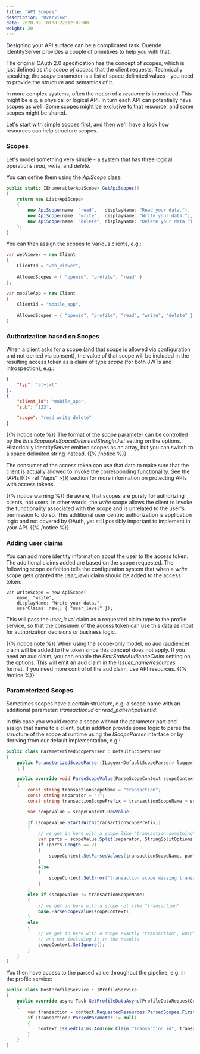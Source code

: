```yaml
---
title: "API Scopes"
description: "Overview"
date: 2020-09-10T08:22:12+02:00
weight: 20
---
```


Designing your API surface can be a complicated task. Duende IdentityServer provides a couple of primitives to help you with that.

The original OAuth 2.0 specification has the concept of scopes, which is just defined as *the scope of access* that the client requests.
Technically speaking, the *scope* parameter is a list of space delimited values - you need to provide the structure and semantics of it.

In more complex systems, often the notion of a *resource* is introduced. This might be e.g. a physical or logical API. 
In turn each API can potentially have scopes as well. Some scopes might be exclusive to that resource, and some scopes might be shared.

Let's start with simple scopes first, and then we'll have a look how resources can help structure scopes.

### Scopes
Let's model something very simple - a system that has three logical operations *read*, *write*, and *delete*.

You can define them using the *ApiScope* class:

```cs
public static IEnumerable<ApiScope> GetApiScopes()
{
    return new List<ApiScope>
    {
        new ApiScope(name: "read",   displayName: "Read your data."),
        new ApiScope(name: "write",  displayName: "Write your data."),
        new ApiScope(name: "delete", displayName: "Delete your data.")
    };
}
```

You can then assign the scopes to various clients, e.g.:

```cs
var webViewer = new Client
{
    ClientId = "web_viewer",
    
    AllowedScopes = { "openid", "profile", "read" }
};

var mobileApp = new Client
{
    ClientId = "mobile_app",
    
    AllowedScopes = { "openid", "profile", "read", "write", "delete" }
}
```

### Authorization based on Scopes
When a client asks for a scope (and that scope is allowed via configuration and not denied via consent), 
the value of that scope will be included in the resulting access token as a claim of type *scope* (for both JWTs and introspection), e.g.:

```json
{
    "typ": "at+jwt"
}.
{
    "client_id": "mobile_app",
    "sub": "123",

    "scope": "read write delete"
}
```

{{% notice note %}}
The format of the *scope* parameter can be controlled by the *EmitScopesAsSpaceDelimitedStringInJwt* setting on the options.
Historically IdentityServer emitted scopes as an array, but you can switch to a space delimited string instead.
{{% /notice %}}

The consumer of the access token can use that data to make sure that the client is actually allowed to invoke the corresponding functionality. See the [APIs]({{< ref "/apis" >}}) section for more information on protecting APIs with access tokens.

{{% notice warning %}}
Be aware, that scopes are purely for authorizing clients, not users. In other words, the *write* scope allows the client to invoke the functionality associated with the scope and is unrelated to the user's permission to do so. This additional user centric authorization is application logic and not covered by OAuth, yet still possibly important to implement in your API.
{{% /notice %}}

### Adding user claims
You can add more identity information about the user to the access token.
The additional claims added are based on the scope requested. 
The following scope definition tells the configuration system that when a *write* scope gets granted the *user_level* claim should be added to the access token:

    var writeScope = new ApiScope(
        name: "write",
        displayName: "Write your data.",
        userClaims: new[] { "user_level" });

This will pass the *user_level* claim as a requested claim type to the profile service, 
so that the consumer of the access token can use this data as input for authorization decisions or business logic.

{{% notice note %}}
When using the scope-only model, no aud (audience) claim will be added to the token since this concept does not apply. If you need an aud claim, you can enable the *EmitStaticAudienceClaim* setting on the options. This will emit an aud claim in the *issuer_name/resources* format. If you need more control of the aud claim, use API resources.
{{% /notice %}}

### Parameterized Scopes
Sometimes scopes have a certain structure, e.g. a scope name with an additional parameter: *transaction:id* or *read_patient:patientid*.

In this case you would create a scope without the parameter part and assign that name to a client, but in addition provide some logic to parse the structure
of the scope at runtime using the *IScopeParser* interface or by deriving from our default implementation, e.g.:

```cs
public class ParameterizedScopeParser : DefaultScopeParser
{
    public ParameterizedScopeParser(ILogger<DefaultScopeParser> logger) : base(logger)
    { }

    public override void ParseScopeValue(ParseScopeContext scopeContext)
    {
        const string transactionScopeName = "transaction";
        const string separator = ":";
        const string transactionScopePrefix = transactionScopeName + separator;

        var scopeValue = scopeContext.RawValue;

        if (scopeValue.StartsWith(transactionScopePrefix))
        {
            // we get in here with a scope like "transaction:something"
            var parts = scopeValue.Split(separator, StringSplitOptions.RemoveEmptyEntries);
            if (parts.Length == 2)
            {
                scopeContext.SetParsedValues(transactionScopeName, parts[1]);
            }
            else
            {
                scopeContext.SetError("transaction scope missing transaction parameter value");
            }
        }
        else if (scopeValue != transactionScopeName)
        {
            // we get in here with a scope not like "transaction"
            base.ParseScopeValue(scopeContext);
        }
        else
        {
            // we get in here with a scope exactly "transaction", which is to say we're ignoring it 
            // and not including it in the results
            scopeContext.SetIgnore();
        }
    }
}
```

You then have access to the parsed value throughout the pipeline, e.g. in the profile service:

```cs
public class HostProfileService : IProfileService
{
    public override async Task GetProfileDataAsync(ProfileDataRequestContext context)
    {
        var transaction = context.RequestedResources.ParsedScopes.FirstOrDefault(x => x.ParsedName == "transaction");
        if (transaction?.ParsedParameter != null)
        {
            context.IssuedClaims.Add(new Claim("transaction_id", transaction.ParsedParameter));
        }
    }
}
```